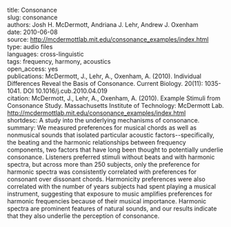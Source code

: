title: Consonance  
slug: consonance  
authors: Josh H. McDermott, Andriana J. Lehr, Andrew J. Oxenham  
date: 2010-06-08    
source: http://mcdermottlab.mit.edu/consonance_examples/index.html  
type: audio files  
languages: cross-linguistic  
tags: frequency, harmony, acoustics  
open_access: yes  
publications: McDermott, J., Lehr, A., Oxenham, A. (2010). Individual Differences Reveal the Basis of Consonance. Current Biology. 20(11): 1035-1041. DOI 10.1016/j.cub.2010.04.019  
citation: McDermott, J., Lehr, A., Oxenham, A. (2010). Example Stimuli from Consonance Study. Massachusetts Institute of Technology: McDermott Lab. http://mcdermottlab.mit.edu/consonance_examples/index.html  
shortdesc: A study into the underlying mechanisms of consonance.   
summary: We measured preferences for musical chords as well as nonmusical sounds that isolated particular acoustic factors--specifically, the beating and the harmonic relationships between frequency components, two factors that have long been thought to potentially underlie consonance. Listeners preferred stimuli without beats and with harmonic spectra, but across more than 250 subjects, only the preference for harmonic spectra was consistently correlated with preferences for consonant over dissonant chords. Harmonicity preferences were also correlated with the number of years subjects had spent playing a musical instrument, suggesting that exposure to music amplifies preferences for harmonic frequencies because of their musical importance. Harmonic spectra are prominent features of natural sounds, and our results indicate that they also underlie the perception of consonance.  
